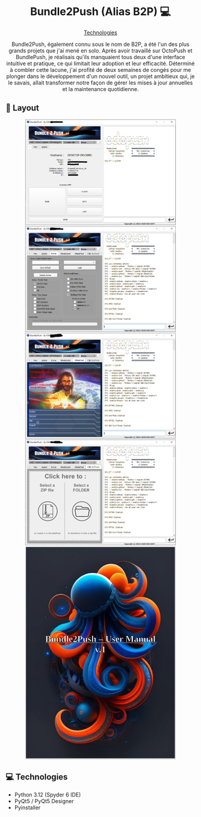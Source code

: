 
<h1 align="center" style="font-weight: bold;">Bundle2Push (Alias B2P) 💻</h1>

<p align="center">
<a href="#tech">Technologies</a>
<!-- <a href="#started">Getting Started</a> -->

 
</p>


<p align="center">Bundle2Push, également connu sous le nom de B2P, a été l'un des plus grands projets que j'ai mené en solo. Après avoir travaillé sur OctoPush et BundlePush, je réalisais qu'ils manquaient tous deux d'une interface intuitive et pratique, ce qui limitait leur adoption et leur efficacité. Déterminé à combler cette lacune, j'ai profité de deux semaines de congés pour me plonger dans le développement d'un nouvel outil, un projet ambitieux qui, je le savais, allait transformer notre façon de gérer les mises à jour annuelles et la maintenance quotidienne.</p>


<p align="center">
<!-- <a href="http://kashi.world.free.fr/REnyland/index.html">💻 Visiter le projet</a> -->
</p>

<h2 id="layout">🎨 Layout</h2>

<p align="center">

<img src="https://github.com/KSH-Soft/Bundle2Push/blob/main/b2p-gui/ui1.PNG" alt="GUI" width="400px">
<img src="https://github.com/KSH-Soft/Bundle2Push/blob/main/b2p-gui/ui2.PNG" alt="GUI" width="400px">
<img src="https://github.com/KSH-Soft/Bundle2Push/blob/main/b2p-gui/ui3.PNG" alt="GUI" width="400px">
<img src="https://github.com/KSH-Soft/Bundle2Push/blob/main/b2p-gui/ui4.PNG" alt="GUI" width="400px">
<br>
<img src="https://github.com/KSH-Soft/Bundle2Push/blob/main/b2p-gui/Manual.PNG" alt="GUI" width="400px">
</p>

<h2 id="tech">💻 Technologies</h2>

- Python 3.12 (Spyder 6 IDE)
- PyQt5 / PyQt5 Designer
- Pyinstaller

